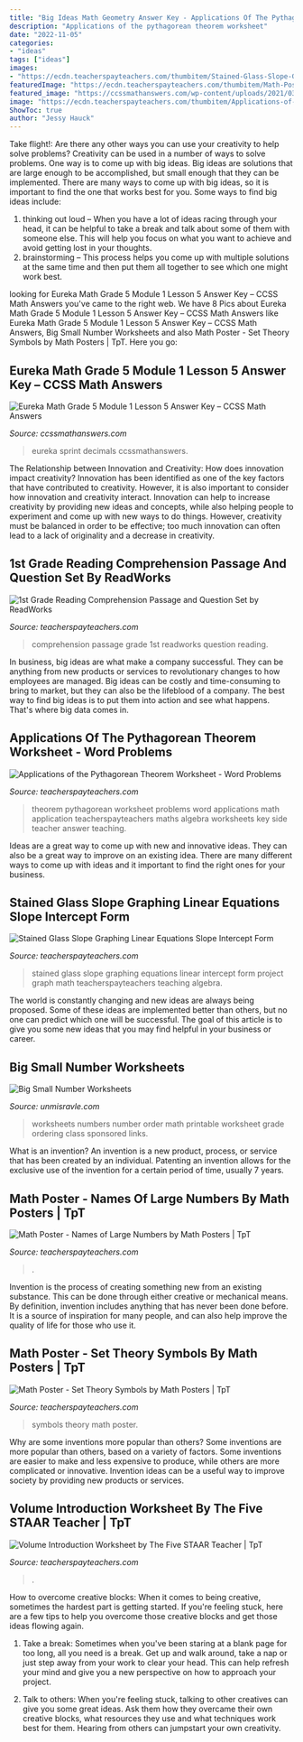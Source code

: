 ```yaml
---
title: "Big Ideas Math Geometry Answer Key - Applications Of The Pythagorean Theorem Worksheet"
description: "Applications of the pythagorean theorem worksheet"
date: "2022-11-05"
categories:
- "ideas"
tags: ["ideas"]
images:
- "https://ecdn.teacherspayteachers.com/thumbitem/Stained-Glass-Slope-Graphing-Equations-In-Slope-Intercept-Form-1653310-1546000737/original-1653310-4.jpg"
featuredImage: "https://ecdn.teacherspayteachers.com/thumbitem/Math-Poster-Set-Theory-Symbols-3745656-1534305878/original-3745656-1.jpg"
featured_image: "https://ccssmathanswers.com/wp-content/uploads/2021/03/Eureka-Math-Grade-5-Module-1-Lesson-5-Sprint-Answer-Key-2.png"
image: "https://ecdn.teacherspayteachers.com/thumbitem/Applications-of-the-Pythagorean-Theorem-Worksheet-Word-Problems-1345705054/original-53659-1.jpg"
ShowToc: true
author: "Jessy Hauck"
---
```



Take flight!: Are there any other ways you can use your creativity to help solve problems?
Creativity can be used in a number of ways to solve problems. One way is to come up with big ideas. Big ideas are solutions that are large enough to be accomplished, but small enough that they can be implemented. There are many ways to come up with big ideas, so it is important to find the one that works best for you. Some ways to find big ideas include: 
1) thinking out loud – When you have a lot of ideas racing through your head, it can be helpful to take a break and talk about some of them with someone else. This will help you focus on what you want to achieve and avoid getting lost in your thoughts. 
2) brainstorming – This process helps you come up with multiple solutions at the same time and then put them all together to see which one might work best.

	

		
looking for Eureka Math Grade 5 Module 1 Lesson 5 Answer Key – CCSS Math Answers you've came to the right web. We have 8 Pics about Eureka Math Grade 5 Module 1 Lesson 5 Answer Key – CCSS Math Answers like Eureka Math Grade 5 Module 1 Lesson 5 Answer Key – CCSS Math Answers, Big Small Number Worksheets and also Math Poster - Set Theory Symbols by Math Posters | TpT. Here you go:
		
    
## Eureka Math Grade 5 Module 1 Lesson 5 Answer Key – CCSS Math Answers

<img loading=lazy src="https://ccssmathanswers.com/wp-content/uploads/2021/03/Eureka-Math-Grade-5-Module-1-Lesson-5-Sprint-Answer-Key-2.png" onerror="this.onerror=null;this.src='https://tse3.mm.bing.net/th?id=OIP.T3_S9Z__Zm_qK4a5ttj4CQAAAA&amp;pid=15.1';" alt="Eureka Math Grade 5 Module 1 Lesson 5 Answer Key – CCSS Math Answers">

_Source: ccssmathanswers.com_

>eureka sprint decimals ccssmathanswers. 

	

The Relationship between Innovation and Creativity: How does innovation impact creativity?
Innovation has been identified as one of the key factors that have contributed to creativity. However, it is also important to consider how innovation and creativity interact. Innovation can help to increase creativity by providing new ideas and concepts, while also helping people to experiment and come up with new ways to do things. However, creativity must be balanced in order to be effective; too much innovation can often lead to a lack of originality and a decrease in creativity.

    
## 1st Grade Reading Comprehension Passage And Question Set By ReadWorks

<img loading=lazy src="https://ecdn.teacherspayteachers.com/thumbitem/1st-Grade-Reading-Comprehension-Passage-and-Question-Set-1123043-1398506147/original-1123043-2.jpg" onerror="this.onerror=null;this.src='https://tse1.mm.bing.net/th?id=OIP.Qsn3KW7oIAlQX3h9xPzX2AAAAA&amp;pid=15.1';" alt="1st Grade Reading Comprehension Passage and Question Set by ReadWorks">

_Source: teacherspayteachers.com_

>comprehension passage grade 1st readworks question reading. 

	

In business, big ideas are what make a company successful. They can be anything from new products or services to revolutionary changes to how employees are managed. Big ideas can be costly and time-consuming to bring to market, but they can also be the lifeblood of a company. The best way to find big ideas is to put them into action and see what happens. That's where big data comes in.

    
## Applications Of The Pythagorean Theorem Worksheet - Word Problems

<img loading=lazy src="https://ecdn.teacherspayteachers.com/thumbitem/Applications-of-the-Pythagorean-Theorem-Worksheet-Word-Problems-1345705054/original-53659-1.jpg" onerror="this.onerror=null;this.src='https://tse4.mm.bing.net/th?id=OIP.U7Gw2uis7fGTXO5tn3KT5wAAAA&amp;pid=15.1';" alt="Applications of the Pythagorean Theorem Worksheet - Word Problems">

_Source: teacherspayteachers.com_

>theorem pythagorean worksheet problems word applications math application teacherspayteachers maths algebra worksheets key side teacher answer teaching. 

	

Ideas are a great way to come up with new and innovative ideas. They can also be a great way to improve on an existing idea. There are many different ways to come up with ideas and it important to find the right ones for your business.

    
## Stained Glass Slope Graphing Linear Equations Slope Intercept Form

<img loading=lazy src="https://ecdn.teacherspayteachers.com/thumbitem/Stained-Glass-Slope-Graphing-Equations-In-Slope-Intercept-Form-1653310-1546000737/original-1653310-4.jpg" onerror="this.onerror=null;this.src='https://tse2.mm.bing.net/th?id=OIP.bQU3ZS9cKlHkxdkEvselSQAAAA&amp;pid=15.1';" alt="Stained Glass Slope Graphing Linear Equations Slope Intercept Form">

_Source: teacherspayteachers.com_

>stained glass slope graphing equations linear intercept form project graph math teacherspayteachers teaching algebra. 

	

The world is constantly changing and new ideas are always being proposed. Some of these ideas are implemented better than others, but no one can predict which one will be successful. The goal of this article is to give you some new ideas that you may find helpful in your business or career.

    
## Big Small Number Worksheets

<img loading=lazy src="https://www.unmisravle.com/wp-content/uploads/2019/11/ordering100setsp13_1.gif" onerror="this.onerror=null;this.src='https://tse2.mm.bing.net/th?id=OIP.oZ5_-0f_5Q6AT__9hMp4AAHaKe&amp;pid=15.1';" alt="Big Small Number Worksheets">

_Source: unmisravle.com_

>worksheets numbers number order math printable worksheet grade ordering class sponsored links. 

	

What is an invention?
An invention is a new product, process, or service that has been created by an individual. Patenting an invention allows for the exclusive use of the invention for a certain period of time, usually 7 years.

    
## Math Poster - Names Of Large Numbers By Math Posters | TpT

<img loading=lazy src="https://ecdn.teacherspayteachers.com/thumbitem/Math-Poster-Names-of-Large-Numbers-3745683-1534306025/original-3745683-1.jpg" onerror="this.onerror=null;this.src='https://tse1.mm.bing.net/th?id=OIP.AOgD0GD9Rt6hqKdiBgXJkgAAAA&amp;pid=15.1';" alt="Math Poster - Names of Large Numbers by Math Posters | TpT">

_Source: teacherspayteachers.com_

>. 

	

Invention is the process of creating something new from an existing substance. This can be done through either creative or mechanical means. By definition, invention includes anything that has never been done before. It is a source of inspiration for many people, and can also help improve the quality of life for those who use it.

    
## Math Poster - Set Theory Symbols By Math Posters | TpT

<img loading=lazy src="https://ecdn.teacherspayteachers.com/thumbitem/Math-Poster-Set-Theory-Symbols-3745656-1534305878/original-3745656-1.jpg" onerror="this.onerror=null;this.src='https://tse3.mm.bing.net/th?id=OIP.HYL4g2h7KsfHYyFlFiE3WgAAAA&amp;pid=15.1';" alt="Math Poster - Set Theory Symbols by Math Posters | TpT">

_Source: teacherspayteachers.com_

>symbols theory math poster. 

	

Why are some inventions more popular than others?
Some inventions are more popular than others, based on a variety of factors. Some inventions are easier to make and less expensive to produce, while others are more complicated or innovative. Invention ideas can be a useful way to improve society by providing new products or services.

    
## Volume Introduction Worksheet By The Five STAAR Teacher | TpT

<img loading=lazy src="https://ecdn.teacherspayteachers.com/thumbitem/Volume-Introduction-Worksheet-2941084-1483379930/original-2941084-1.jpg" onerror="this.onerror=null;this.src='https://tse3.mm.bing.net/th?id=OIP.svWx4bnMXqcZEG9K3vQKtgAAAA&amp;pid=15.1';" alt="Volume Introduction Worksheet by The Five STAAR Teacher | TpT">

_Source: teacherspayteachers.com_

>. 

	

How to overcome creative blocks:
When it comes to being creative, sometimes the hardest part is getting started. If you're feeling stuck, here are a few tips to help you overcome those creative blocks and get those ideas flowing again.
1. Take a break: Sometimes when you've been staring at a blank page for too long, all you need is a break. Get up and walk around, take a nap or just step away from your work to clear your head. This can help refresh your mind and give you a new perspective on how to approach your project.

2. Talk to others: When you're feeling stuck, talking to other creatives can give you some great ideas. Ask them how they overcame their own creative blocks, what resources they use and what techniques work best for them. Hearing from others can jumpstart your own creativity.


